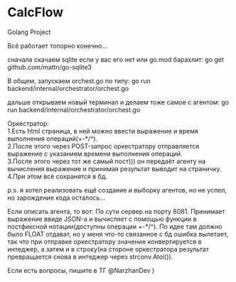 # CalcFlow
Golang Project

Всё работает топорно конечно...

cначала скачаем sqlite если у вас его нет или go.mod барахлит:
go get github.com/mattn/go-sqlite3

В общем, запускаем orchest.go по типу: 
go run backend/internal/orchestrator/orchest.go

дальше открываем новый терминал и делаем тоже самое с агентом:
go run backend/internal/orchestrator/orchest.go

Оркестратор:   
1.Есть html cтраница, в ней можно ввести выражение и время выполнения операций(+-*/^).   
2.После этого через POST-запрос оркестратору отправляется выражение с указанием времени выполнения операций.    
3.После этого через тот же самый пост))) он передаёт агенту на вычисления выражение и принимая результат выводит на страничку.   
4.При этом всё сохранятся в бд.   

p.s. я хотел реализовать ещё создание и выборку агентов, но не успел, но зарождение кода осталось...

Если описать агента, то вот:
По сути сервер на порту 8081. Принимает выражение ввиде JSON-а и вычисляет с помощью функции
в постфиксной нотации(доступны операции +-*/^). По идее там должно было FLOAT отдават, но у
меня что-то связанное с бд ошибка вылетает, так что при отправке оркестратору значение конвертируется
в интеджер, а затем и в строку(на стороне оркестратора результат превращается снова в интеджер через strconv.Atoi()).


Если есть вопросы, пишите в ТГ @NarzhanDev )
